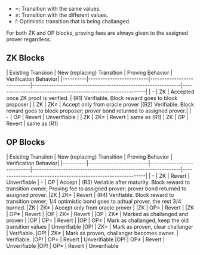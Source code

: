 - *=*: Transition with the same values.
- *≠*: Transition with the different values.
- *!*: Optimistic transition that is being challanged.

For both ZK and OP blocks, proving fees are always given to the assigned prover regardless.

## ZK Blocks
| Existing Transiion     | New (replacing) Transition |  Proving Behavior   | Verification Behavior|
|----------|-------------------------|----------------------------|--------------------------------------------------------------|--------------------------------------------------------------|
|  -                     | ZK                         | Accepted once ZK proof is verified.                | (R1) Verifiable. Block reward goes to block proposer.|
| ZK                      | ZK≠      | Accept only from oracle prover                               |(R2) Verifiable. Block reward goes to block proposer; prover bond returned to assigned prover.|
|  -                     | OP                         | Revert   | Unverifiable                                                    |
| ZK                      | ZK=           | Revert                                                       | same as (R1)
| ZK                      | OP        | Revert    | same as (R1)


## OP Blocks

| Existing Transiion     | New (replacing) Transition |  Proving Behavior   | Verification Behavior|
|----------|-------------------------|----------------------------|--------------------------------------------------------------|--------------------------------------------------------------|
| -  | ZK  | Revert | Unverifiable
| -  | OP  | Accept | (R3) Veriable after maturity. Block reward to transition owner; Proving fee to assigned prover; prover bond returned to assigned prover.
|ZK  | ZK= | Revert | (R4) Verifiable. Block reward to transition owner; 1/4 optimistic bond goes to adtual prover, the rest 3/4 burned.
|ZK  | ZK≠ | Accept only from oracle prover |
|ZK  | OP= | Revert    |
|ZK  | OP≠ | Revert   |
|OP  | ZK= | Revert    |
|OP  | ZK≠ | Marked as challanged and proven    |
|OP  | OP= | Revert    |
|OP  | OP≠ | Mark as challanged, keep the old transition values   | Unverifiable
|OP! | ZK= | Mark as proven, clear challanger    | Verifiable.
|OP! | ZK≠ | Mark as proven, challanger becomes owner.    | Verifiable.
|OP! | OP= | Revert   | Unverifiable
|OP! | OP≠ | Revert    | Unverifiable
|OP! | OP≠ | Revert   | Unverifiable